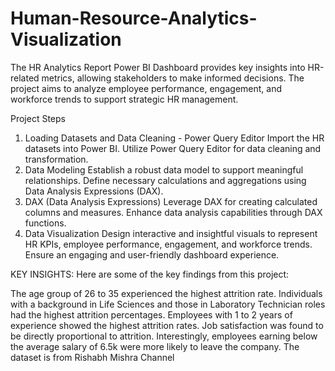 # Human-Resource-Analytics-Visualization
The HR Analytics Report Power BI Dashboard provides key insights into HR-related metrics, allowing stakeholders to make informed decisions. 
The project aims to analyze employee performance, engagement, and workforce trends to support strategic HR management.

Project Steps
1. Loading Datasets and Data Cleaning - Power Query Editor
Import the HR datasets into Power BI.
Utilize Power Query Editor for data cleaning and transformation.
2. Data Modeling
Establish a robust data model to support meaningful relationships.
Define necessary calculations and aggregations using Data Analysis Expressions (DAX).
3. DAX (Data Analysis Expressions)
Leverage DAX for creating calculated columns and measures.
Enhance data analysis capabilities through DAX functions.
4. Data Visualization
Design interactive and insightful visuals to represent HR KPIs, employee performance, engagement, and workforce trends.
Ensure an engaging and user-friendly dashboard experience.


KEY INSIGHTS: Here are some of the key findings from this project:

The age group of 26 to 35 experienced the highest attrition rate. Individuals with a background in Life Sciences and those in Laboratory Technician roles had the highest attrition percentages. Employees with 1 to 2 years of experience showed the highest attrition rates. Job satisfaction was found to be directly proportional to attrition. Interestingly, employees earning below the average salary of 6.5k were more likely to leave the company. The dataset is from Rishabh Mishra Channel

